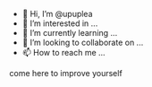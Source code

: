 - 👋 Hi, I’m @upuplea
- 👀 I’m interested in ...
- 🌱 I’m currently learning ...
- 💞️ I’m looking to collaborate on ...
- 📫 How to reach me ...

<!---
upuplea/upuplea is a ✨ special ✨ repository because its `README.md` (this file) appears on your GitHub profile.
You can click the Preview link to take a look at your changes.
--->
come here to improve yourself
